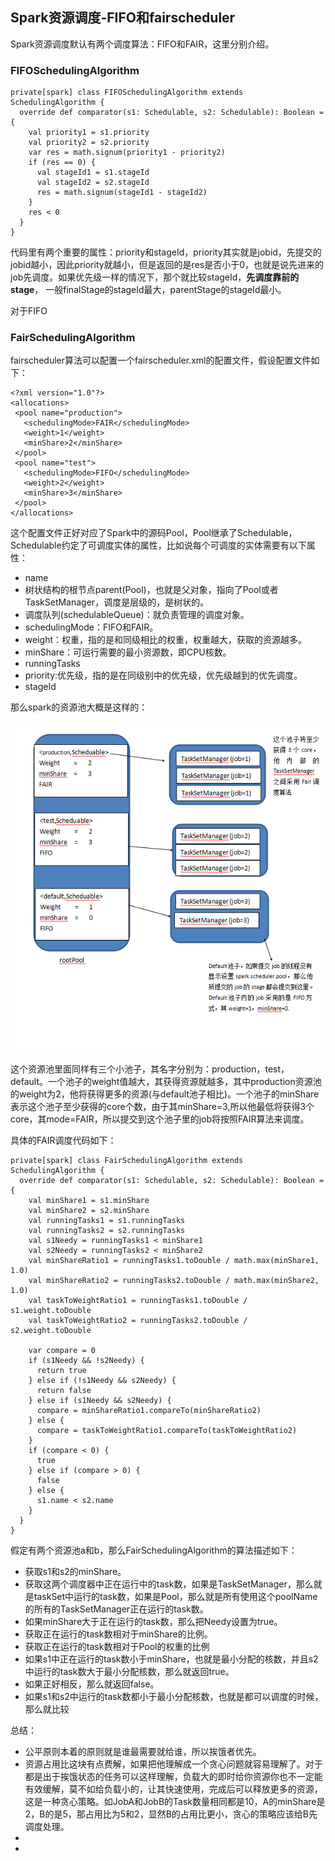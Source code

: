 ## Spark资源调度-FIFO和fairscheduler

Spark资源调度默认有两个调度算法：FIFO和FAIR，这里分别介绍。

### FIFOSchedulingAlgorithm

    private[spark] class FIFOSchedulingAlgorithm extends SchedulingAlgorithm {
      override def comparator(s1: Schedulable, s2: Schedulable): Boolean = {
        val priority1 = s1.priority
        val priority2 = s2.priority
        var res = math.signum(priority1 - priority2)
        if (res == 0) {
          val stageId1 = s1.stageId
          val stageId2 = s2.stageId
          res = math.signum(stageId1 - stageId2)
        }
        res < 0
      }
    }

代码里有两个重要的属性：priority和stageId，priority其实就是jobid，先提交的jobid越小，因此priority就越小，但是返回的是res是否小于0，也就是说先进来的job先调度。如果优先级一样的情况下，那个就比较stageId，**先调度靠前的stage**， 一般finalStage的stageId最大，parentStage的stageId最小。

对于FIFO

### FairSchedulingAlgorithm

fairscheduler算法可以配置一个fairscheduler.xml的配置文件，假设配置文件如下：

    <?xml version="1.0"?>
    <allocations>
     <pool name="production">
       <schedulingMode>FAIR</schedulingMode>
       <weight>1</weight>
       <minShare>2</minShare>
     </pool>
     <pool name="test">
       <schedulingMode>FIFO</schedulingMode>
       <weight>2</weight>
       <minShare>3</minShare>
     </pool>
    </allocations>

这个配置文件正好对应了Spark中的源码Pool，Pool继承了Schedulable，Schedulable约定了可调度实体的属性，比如说每个可调度的实体需要有以下属性：
* name
* 树状结构的根节点parent(Pool)，也就是父对象，指向了Pool或者TaskSetManager，调度是层级的，是树状的。
* 调度队列(schedulableQueue)：就负责管理的调度对象。
* schedulingMode：FIFO和FAIR。
* weight：权重，指的是和同级相比的权重，权重越大，获取的资源越多。
* minShare：可运行需要的最小资源数，即CPU核数。
* runningTasks
* priority:优先级，指的是在同级别中的优先级，优先级越到的优先调度。
* stageId

那么spark的资源池大概是这样的：

![](./images/pool.png)

这个资源池里面同样有三个小池子，其名字分别为：production，test，default。一个池子的weight值越大，其获得资源就越多，其中production资源池的weight为2，他将获得更多的资源(与default池子相比)。一个池子的minShare表示这个池子至少获得的core个数，由于其minShare=3,所以他最低将获得3个core，其mode=FAIR，所以提交到这个池子里的job将按照FAIR算法来调度。

具体的FAIR调度代码如下：

    private[spark] class FairSchedulingAlgorithm extends SchedulingAlgorithm {
      override def comparator(s1: Schedulable, s2: Schedulable): Boolean = {
        val minShare1 = s1.minShare
        val minShare2 = s2.minShare
        val runningTasks1 = s1.runningTasks
        val runningTasks2 = s2.runningTasks
        val s1Needy = runningTasks1 < minShare1
        val s2Needy = runningTasks2 < minShare2
        val minShareRatio1 = runningTasks1.toDouble / math.max(minShare1, 1.0)
        val minShareRatio2 = runningTasks2.toDouble / math.max(minShare2, 1.0)
        val taskToWeightRatio1 = runningTasks1.toDouble / s1.weight.toDouble
        val taskToWeightRatio2 = runningTasks2.toDouble / s2.weight.toDouble

        var compare = 0
        if (s1Needy && !s2Needy) {
          return true
        } else if (!s1Needy && s2Needy) {
          return false
        } else if (s1Needy && s2Needy) {
          compare = minShareRatio1.compareTo(minShareRatio2)
        } else {
          compare = taskToWeightRatio1.compareTo(taskToWeightRatio2)
        }
        if (compare < 0) {
          true
        } else if (compare > 0) {
          false
        } else {
          s1.name < s2.name
        }
      }
    }

假定有两个资源池a和b，那么FairSchedulingAlgorithm的算法描述如下：

* 获取s1和s2的minShare。
* 获取这两个调度器中正在运行中的task数，如果是TaskSetManager，那么就是taskSet中运行的task数，如果是Pool，那么就是所有使用这个poolName的所有的TaskSetManager正在运行的task数。
* 如果minShare大于正在运行的task数，那么把Needy设置为true。
* 获取正在运行的task数相对于minShare的比例。
* 获取正在运行的task数相对于Pool的权重的比例
* 如果s1中正在运行的task数小于minShare，也就是最小分配的核数，并且s2中运行的task数大于最小分配核数，那么就返回true。
* 如果正好相反，那么就返回false。
* 如果s1和s2中运行的task数都小于最小分配核数，也就是都可以调度的时候，那么就比较

总结：
* 公平原则本着的原则就是谁最需要就给谁，所以挨饿者优先。
* 资源占用比这块有点费解，如果把他理解成一个贪心问题就容易理解了。对于都是出于挨饿状态的任务可以这样理解，负载大的即时给你资源你也不一定能有效缓解，莫不如给负载小的，让其快速使用，完成后可以释放更多的资源，这是一种贪心策略。如JobA和JobB的Task数量相同都是10，A的minShare是2，B的是5，那占用比为5和2，显然B的占用比更小，贪心的策略应该给B先调度处理。
*
*
